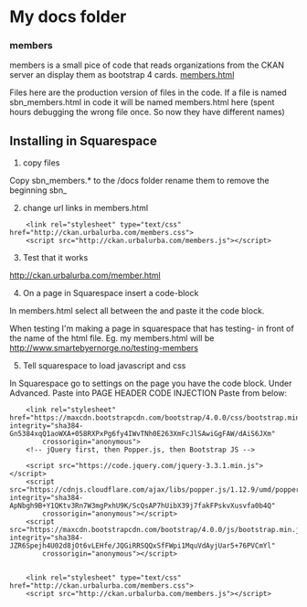 # My docs folder

### members
members is a small pice of code that reads organizations from the CKAN server an display them as bootstrap 4 cards.
[members.html](http://ckan.urbalurba.com/members.html)



Files here are the production version of files in the code.
If a file is named sbn_members.html in code it will be named members.html here
(spent hours debugging the wrong file once. So now they have different names)

## Installing in Squarespace

1. copy files

Copy sbn_members.* to the /docs folder
rename them to remove the beginning sbn_ 


2. change url links in members.html
```
    <link rel="stylesheet" type="text/css" href="http://ckan.urbalurba.com/members.css">
    <script src="http://ckan.urbalurba.com/members.js"></script>
```

3. Test that it works

http://ckan.urbalurba.com/member.html


4. On a page in Squarespace insert a code-block

In members.html select all between the  <body> </body> and paste it the code block.

When testing I'm making a page in squarespace that has testing- in front of the name of the html file. 
Eg. my members.html will be http://www.smartebyernorge.no/testing-members


5. Tell squarespace to load javascript and css 

In Squarespace go to settings on the page you have the code block. 
Under Advanced. Paste into PAGE HEADER CODE INJECTION
Paste from below:

```
    <link rel="stylesheet" href="https://maxcdn.bootstrapcdn.com/bootstrap/4.0.0/css/bootstrap.min.css" integrity="sha384-Gn5384xqQ1aoWXA+058RXPxPg6fy4IWvTNh0E263XmFcJlSAwiGgFAW/dAiS6JXm"
        crossorigin="anonymous">
    <!-- jQuery first, then Popper.js, then Bootstrap JS -->
   
    <script src="https://code.jquery.com/jquery-3.3.1.min.js"></script>
    <script src="https://cdnjs.cloudflare.com/ajax/libs/popper.js/1.12.9/umd/popper.min.js" integrity="sha384-ApNbgh9B+Y1QKtv3Rn7W3mgPxhU9K/ScQsAP7hUibX39j7fakFPskvXusvfa0b4Q"
        crossorigin="anonymous"></script>
    <script src="https://maxcdn.bootstrapcdn.com/bootstrap/4.0.0/js/bootstrap.min.js" integrity="sha384-JZR6Spejh4U02d8jOt6vLEHfe/JQGiRRSQQxSfFWpi1MquVdAyjUar5+76PVCmYl"
        crossorigin="anonymous"></script>


    <link rel="stylesheet" type="text/css" href="http://ckan.urbalurba.com/members.css">
    <script src="http://ckan.urbalurba.com/members.js"></script>
```